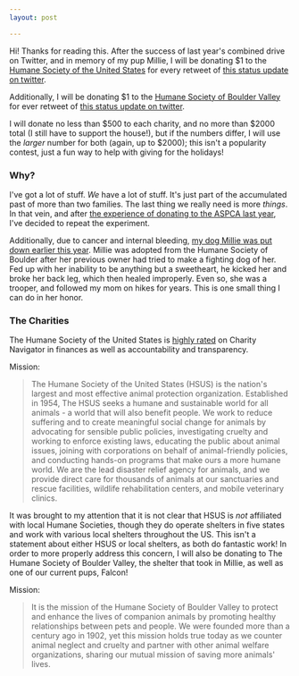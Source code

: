 ```yaml
---
layout: post

---
```


Hi!  Thanks for reading this.  After the success of last year's combined drive
on Twitter, and in memory of my pup Millie, I will be donating $1 to the [Humane
Society of the United States](http://www.humanesociety.org/) for every retweet
of [this status update on
twitter](https://twitter.com/drab_makyo/status/408284722972749824).  

Additionally, I will be donating $1 to the [Humane Society of Boulder
Valley](http://boulderhumane.org) for ever retweet of [this status update on
twitter](https://twitter.com).

I will donate no less than $500 to each charity, and no more than $2000 total (I
still have to support the house!), but if the numbers differ, I will use the
*larger* number for both (again, up to $2000); this isn't a popularity contest,
just a fun way to help with giving for the holidays!

### Why?

I've got a lot of stuff.  *We* have a lot of stuff.  It's just part of the
accumulated past of more than two families.  The last thing we really need is
more *things*.  In that vein, and after [the experience of donating to the ASPCA
last year](http://adjectivespecies.com/2012/12/19/on-giving/), I've decided to
repeat the experiment. 

Additionally, due to cancer and internal bleeding, [my dog Millie was put down
earlier this year](/posts/personal/2013/10/06/millie/).  Millie was adopted from
the Humane Society of Boulder after her previous owner had tried to make a
fighting dog of her.  Fed up with her inability to be anything but a sweetheart,
he kicked her and broke her back leg, which then healed improperly.  Even so,
she was a trooper, and followed my mom on hikes for years.  This is one small
thing I can do in her honor.

### The Charities

The Humane Society of the United States is [highly
rated](http://www.charitynavigator.org/index.cfm?bay=search.summary&orgid=3848#.Up9ierWJDAQ)
on Charity Navigator in finances as well as accountability and transparency.

Mission:

> The Humane Society of the United States (HSUS) is the nation's largest and most
> effective animal protection organization. Established in 1954, The HSUS seeks a
> humane and sustainable world for all animals - a world that will also benefit
> people. We work to reduce suffering and to create meaningful social change for
> animals by advocating for sensible public policies, investigating cruelty and
> working to enforce existing laws, educating the public about animal issues,
> joining with corporations on behalf of animal-friendly policies, and conducting
> hands-on programs that make ours a more humane world. We are the lead disaster
> relief agency for animals, and we provide direct care for thousands of animals
> at our sanctuaries and rescue facilities, wildlife rehabilitation centers, and
> mobile veterinary clinics.

It was brought to my attention that it is not clear that HSUS is *not*
affiliated with local Humane Societies, though they do operate shelters in five
states and work with various local shelters throughout the US.  This isn't a
statement about either HSUS or local shelters, as both do fantastic work!  In
order to more properly address this concern, I will also be donating to The
Humane Society of Boulder Valley, the shelter that took in Millie, as well as
one of our current pups, Falcon!

Mission:

> It is the mission of the Humane Society of Boulder Valley to protect and
> enhance the lives of companion animals by promoting healthy relationships
> between pets and people. We were founded more than a century ago in 1902, yet
> this mission holds true today as we counter animal neglect and cruelty and
> partner with other animal welfare organizations, sharing our mutual mission of
> saving more animals' lives.
